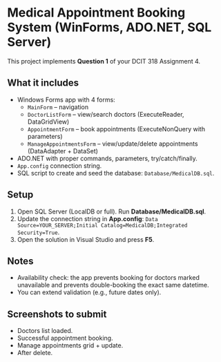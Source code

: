 # Medical Appointment Booking System (WinForms, ADO.NET, SQL Server)

This project implements **Question 1** of your DCIT 318 Assignment 4.

## What it includes
- Windows Forms app with 4 forms:
  - `MainForm` – navigation
  - `DoctorListForm` – view/search doctors (ExecuteReader, DataGridView)
  - `AppointmentForm` – book appointments (ExecuteNonQuery with parameters)
  - `ManageAppointmentsForm` – view/update/delete appointments (DataAdapter + DataSet)
- ADO.NET with proper commands, parameters, try/catch/finally.
- `App.config` connection string.
- SQL script to create and seed the database: `Database/MedicalDB.sql`.

## Setup
1. Open SQL Server (LocalDB or full). Run **Database/MedicalDB.sql**.
2. Update the connection string in **App.config**: `Data Source=YOUR_SERVER;Initial Catalog=MedicalDB;Integrated Security=True`.
3. Open the solution in Visual Studio and press **F5**.

## Notes
- Availability check: the app prevents booking for doctors marked unavailable and prevents double-booking the exact same datetime.
- You can extend validation (e.g., future dates only).

## Screenshots to submit
- Doctors list loaded.
- Successful appointment booking.
- Manage appointments grid + update.
- After delete.